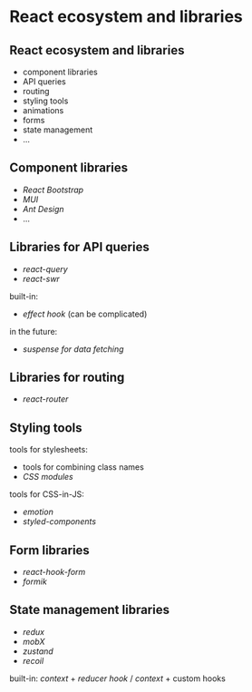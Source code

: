 # React ecosystem and libraries

## React ecosystem and libraries

- component libraries
- API queries
- routing
- styling tools
- animations
- forms
- state management
- ...

## Component libraries

- _React Bootstrap_
- _MUI_
- _Ant Design_
- ...

## Libraries for API queries

- _react-query_
- _react-swr_

built-in:

- _effect hook_ (can be complicated)

in the future:

- _suspense for data fetching_

## Libraries for routing

- _react-router_

## Styling tools

tools for stylesheets:

- tools for combining class names
- _CSS modules_

tools for CSS-in-JS:

- _emotion_
- _styled-components_

## Form libraries

- _react-hook-form_
- _formik_

## State management libraries

- _redux_
- _mobX_
- _zustand_
- _recoil_

built-in: _context_ + _reducer hook_ / _context_ + custom hooks
